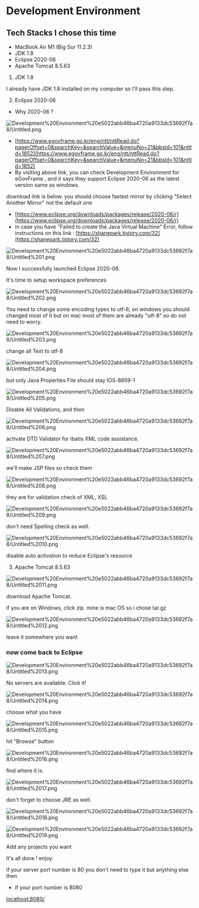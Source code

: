# Development Environment

## Tech Stacks I chose this time

- MacBook Air M1 (Big Sur 11.2.3)
- JDK 1.8
- Eclipse 2020-06
- Apache Tomcat 8.5.63

1. JDK 1.8 

I already have JDK 1.8 installed on my computer so I'll pass this step.

2. Eclipse 2020-06

- Why 2020-06 ?

![Development%20Environment%20e5022abb46ba4720a9133dc53692f7a8/Untitled.png](Development%20Environment%20e5022abb46ba4720a9133dc53692f7a8/Untitled.png)

- [https://www.egovframe.go.kr/eng/ntt/nttRead.do?pagerOffset=0&searchKey=&searchValue=&menuNo=21&bbsId=101&nttId=1852](https://www.egovframe.go.kr/eng/ntt/nttRead.do?pagerOffset=0&searchKey=&searchValue=&menuNo=21&bbsId=101&nttId=1852)
- By visiting above link, you can check Development Environment for eGovFrame , and it says they support Eclipse 2020-06 as the latest version same as windows.

download link is below. you should choose fastest mirror by clicking "Select Another Mirror" not the default one

- [https://www.eclipse.org/downloads/packages/release/2020-06/r](https://www.eclipse.org/downloads/packages/release/2020-06/r)
- in case you have "Failed to create the Java Virtual Machine" Error, follow instructions on this link : [https://shanepark.tistory.com/32](https://shanepark.tistory.com/32)

![Development%20Environment%20e5022abb46ba4720a9133dc53692f7a8/Untitled%201.png](Development%20Environment%20e5022abb46ba4720a9133dc53692f7a8/Untitled%201.png)

Now I successfully launched Eclipse 2020-06.

It's time to setup workspace preferences

 

![Development%20Environment%20e5022abb46ba4720a9133dc53692f7a8/Untitled%202.png](Development%20Environment%20e5022abb46ba4720a9133dc53692f7a8/Untitled%202.png)

You need to change some encoding types to utf-8, on windows you should changed most of it but on mac most of them are already "utf-8" so do not need to worry.

![Development%20Environment%20e5022abb46ba4720a9133dc53692f7a8/Untitled%203.png](Development%20Environment%20e5022abb46ba4720a9133dc53692f7a8/Untitled%203.png)

change all Text to utf-8

![Development%20Environment%20e5022abb46ba4720a9133dc53692f7a8/Untitled%204.png](Development%20Environment%20e5022abb46ba4720a9133dc53692f7a8/Untitled%204.png)

but only Java Properties File should stay IOS-8859-1

![Development%20Environment%20e5022abb46ba4720a9133dc53692f7a8/Untitled%205.png](Development%20Environment%20e5022abb46ba4720a9133dc53692f7a8/Untitled%205.png)

Disable All Validations, and then 

![Development%20Environment%20e5022abb46ba4720a9133dc53692f7a8/Untitled%206.png](Development%20Environment%20e5022abb46ba4720a9133dc53692f7a8/Untitled%206.png)

activate DTD Validator for ibatis XML code assistance.

![Development%20Environment%20e5022abb46ba4720a9133dc53692f7a8/Untitled%207.png](Development%20Environment%20e5022abb46ba4720a9133dc53692f7a8/Untitled%207.png)

we'll make JSP files so check them 

![Development%20Environment%20e5022abb46ba4720a9133dc53692f7a8/Untitled%208.png](Development%20Environment%20e5022abb46ba4720a9133dc53692f7a8/Untitled%208.png)

they are for validation check of XML, XSL

![Development%20Environment%20e5022abb46ba4720a9133dc53692f7a8/Untitled%209.png](Development%20Environment%20e5022abb46ba4720a9133dc53692f7a8/Untitled%209.png)

don't need Spelling check as well.

![Development%20Environment%20e5022abb46ba4720a9133dc53692f7a8/Untitled%2010.png](Development%20Environment%20e5022abb46ba4720a9133dc53692f7a8/Untitled%2010.png)

disable auto activation to reduce Eclipse's resource 

3. Apache Tomcat 8.5.63

![Development%20Environment%20e5022abb46ba4720a9133dc53692f7a8/Untitled%2011.png](Development%20Environment%20e5022abb46ba4720a9133dc53692f7a8/Untitled%2011.png)

download Apache Tomcat.

if you are on Windows, click zip. mine is mac OS so i chose tar.gz

![Development%20Environment%20e5022abb46ba4720a9133dc53692f7a8/Untitled%2012.png](Development%20Environment%20e5022abb46ba4720a9133dc53692f7a8/Untitled%2012.png)

leave it somewhere you want 

### now come back to Eclipse

![Development%20Environment%20e5022abb46ba4720a9133dc53692f7a8/Untitled%2013.png](Development%20Environment%20e5022abb46ba4720a9133dc53692f7a8/Untitled%2013.png)

No servers are available. Click it!

![Development%20Environment%20e5022abb46ba4720a9133dc53692f7a8/Untitled%2014.png](Development%20Environment%20e5022abb46ba4720a9133dc53692f7a8/Untitled%2014.png)

choose what you have

![Development%20Environment%20e5022abb46ba4720a9133dc53692f7a8/Untitled%2015.png](Development%20Environment%20e5022abb46ba4720a9133dc53692f7a8/Untitled%2015.png)

hit "Browse" button

![Development%20Environment%20e5022abb46ba4720a9133dc53692f7a8/Untitled%2016.png](Development%20Environment%20e5022abb46ba4720a9133dc53692f7a8/Untitled%2016.png)

find where it is.

![Development%20Environment%20e5022abb46ba4720a9133dc53692f7a8/Untitled%2017.png](Development%20Environment%20e5022abb46ba4720a9133dc53692f7a8/Untitled%2017.png)

don't forget to choose JRE as well.

![Development%20Environment%20e5022abb46ba4720a9133dc53692f7a8/Untitled%2018.png](Development%20Environment%20e5022abb46ba4720a9133dc53692f7a8/Untitled%2018.png)

![Development%20Environment%20e5022abb46ba4720a9133dc53692f7a8/Untitled%2019.png](Development%20Environment%20e5022abb46ba4720a9133dc53692f7a8/Untitled%2019.png)

Add any projects you want 

It's all done ! enjoy.

if your server port number is 80 you don't need to type it but anything else then

- if your port number is 8080

[localhost:8080/](http://localhost:8080/)